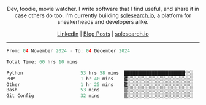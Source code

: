 <p align="center">Dev, foodie, movie watcher. I write software that I find useful, and share it in case others do too. I'm currently building <a href="https://solesearch.io">solesearch.io</a>, a platform for sneakerheads and developers alike.</p>
<p align="center">
  <a href="https://www.linkedin.com/in/peter-rauscher">LinkedIn</a>
  |
  <a href="https://dev.to/peterrauscher">Blog Posts</a>
  |
  <a href="https://solesearch.io">solesearch.io</a>
</p>
<hr/>
<!--START_SECTION:waka-->

```python
From: 04 November 2024 - To: 04 December 2024

Total Time: 60 hrs 10 mins

Python                     53 hrs 58 mins  ██████████████████████░░░   87.65 %
PHP                        1 hr 40 mins    ▓░░░░░░░░░░░░░░░░░░░░░░░░   02.71 %
Other                      1 hr 25 mins    ▓░░░░░░░░░░░░░░░░░░░░░░░░   02.30 %
Bash                       53 mins         ▒░░░░░░░░░░░░░░░░░░░░░░░░   01.44 %
Git Config                 32 mins         ▒░░░░░░░░░░░░░░░░░░░░░░░░   00.89 %
```

<!--END_SECTION:waka-->
